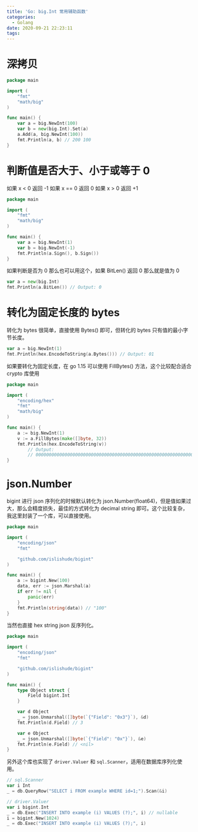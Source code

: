 ```yaml
---
title: 'Go: big.Int 常用辅助函数'
categories:
  - Golang
date: 2020-09-21 22:23:11
tags:
---
```


# 深拷贝

```go
package main

import (
	"fmt"
	"math/big"
)

func main() {
	var a = big.NewInt(100)
	var b = new(big.Int).Set(a)
	a.Add(a, big.NewInt(100))
	fmt.Println(a, b) // 200 100
}
```

# 判断值是否大于、小于或等于 0

如果 x <  0 返回 -1
如果 x == 0 返回 0
如果 x >  0 返回 +1

```go
package main

import (
	"fmt"
	"math/big"
)

func main() {
	var a = big.NewInt(1)
	var b = big.NewInt(-1)
	fmt.Println(a.Sign(), b.Sign())
}
```

如果判断是否为 0 那么也可以用这个，如果 BitLen() 返回 0 那么就是值为 0

```go
var a = new(big.Int)
fmt.Println(a.BitLen()) // Output: 0
```

# 转化为固定长度的 bytes

转化为 bytes 很简单，直接使用 Bytes() 即可，但转化的 bytes 只有值的最小字节长度。

```go
var a = big.NewInt(1)
fmt.Println(hex.EncodeToString(a.Bytes())) // Output: 01
```

如果要转化为固定长度，在 go 1.15 可以使用 FillBytes() 方法，这个比较配合适合 crypto 库使用

```go
package main

import (
	"encoding/hex"
	"fmt"
	"math/big"
)

func main() {
	a := big.NewInt(1)
	v := a.FillBytes(make([]byte, 32))
	fmt.Println(hex.EncodeToString(v))
        // Output:
        // 0000000000000000000000000000000000000000000000000000000000000001
}
```

# json.Number

bigint 进行 json 序列化的时候默认转化为 json.Number(float64)，但是值如果过大，那么会精度损失，最佳的方式转化为 decimal string 即可。这个比较复杂，我这里封装了一个库，可以直接使用。

```go
package main

import (
	"encoding/json"
	"fmt"

	"github.com/islishude/bigint"
)

func main() {
	a := bigint.New(100)
	data, err := json.Marshal(a)
	if err != nil {
		panic(err)
	}
	fmt.Println(string(data)) // "100"
}
```

当然也直接 hex string json 反序列化。

```go
package main

import (
	"encoding/json"
	"fmt"

	"github.com/islishude/bigint"
)

func main() {
	type Object struct {
		Field bigint.Int
	}

	var d Object
	_ = json.Unmarshal([]byte(`{"Field": "0x3"}`), &d)
	fmt.Println(d.Field) // 3

	var e Object
	_ = json.Unmarshal([]byte(`{"Field": "0x"}`), &e)
	fmt.Println(e.Field) // <nil>
}
```

另外这个库也实现了 `driver.Valuer` 和 `sql.Scanner`，适用在数据库序列化使用。

```go
// sql.Scanner
var i Int
_ = db.QueryRow("SELECT i FROM example WHERE id=1;").Scan(&i)

// driver.Valuer
var i bigint.Int
_ = db.Exec("INSERT INTO example (i) VALUES (?);", i) // nullable
i = bigint.New(1024)
_ = db.Exec("INSERT INTO example (i) VALUES (?);", i)
```
